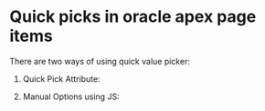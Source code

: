 # Quick picks in oracle apex page items

There are two ways of using quick value picker:
1. Quick Pick Attribute:
   
3. Manual Options using JS:
